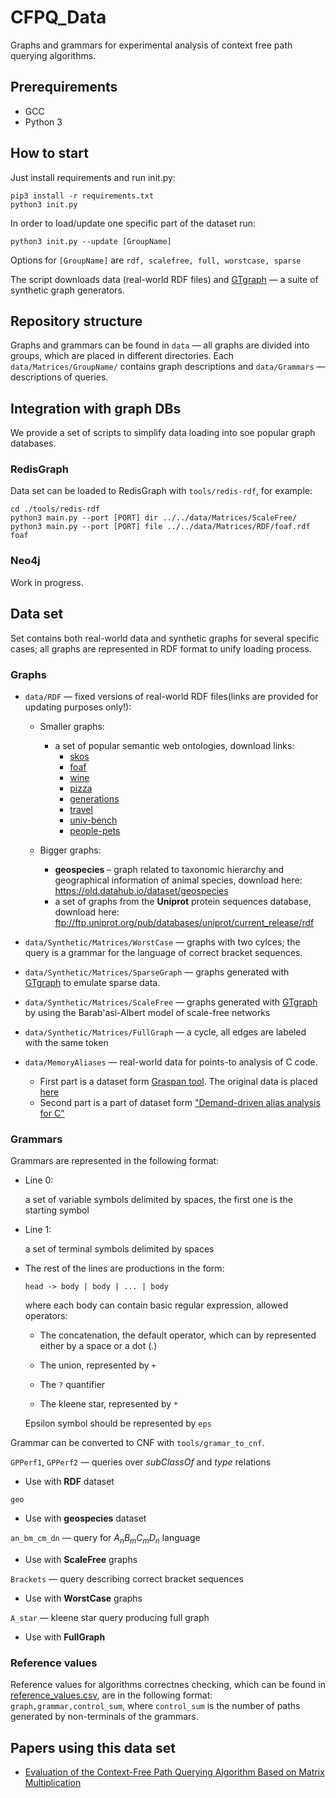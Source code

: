 # CFPQ_Data

Graphs and grammars for experimental analysis of context free path querying algorithms.

## Prerequirements
* GCC
* Python 3

## How to start

Just install requirements and run init.py: 

```
pip3 install -r requirements.txt
python3 init.py
```

In order to load/update one specific part of the dataset run:
```
python3 init.py --update [GroupName]
```
Options for ```[GroupName]``` are ```rdf, scalefree, full, worstcase, sparse```

The script downloads data (real-world RDF files) and [GTgraph](http://www.cse.psu.edu/~kxm85/software/GTgraph/) — a suite of synthetic graph generators.

## Repository structure

Graphs and grammars can be found in  ```data``` — all graphs are divided into groups, which are placed in different directories. Each ```data/Matrices/GroupName/``` contains graph descriptions and ```data/Grammars``` — descriptions of queries. 

## Integration with graph DBs

We provide a set of scripts to simplify data loading into soe popular graph databases.

### RedisGraph

Data set can be loaded to RedisGraph with ```tools/redis-rdf```, for example:
```
cd ./tools/redis-rdf
python3 main.py --port [PORT] dir ../../data/Matrices/ScaleFree/
python3 main.py --port [PORT] file ../../data/Matrices/RDF/foaf.rdf foaf
```

### Neo4j

Work in progress.

## Data set

Set contains both real-world data and synthetic graphs for several specific cases; all graphs are represented in RDF format to unify loading process.

### Graphs

- ```data/RDF``` — fixed versions of real-world RDF files(links are provided for updating purposes only!):

   - Smaller graphs:
      - a set of popular semantic web ontologies, download links:
         - [skos](https://www.w3.org/2009/08/skos-reference/skos.rdf)
         - [foaf](http://xmlns.com/foaf/0.1/)
         - [wine](https://www.w3.org/TR/owl-guide/wine.rdf)
         - [pizza](https://protege.stanford.edu/ontologies/pizza/pizza.owl)
         - [generations](http://www.owl-ontologies.com/generations.owl)
         - [travel](https://protege.stanford.edu/ontologies/travel.owl)
         - [univ-bench](http://swat.cse.lehigh.edu/onto/univ-bench.owl)
         - [people-pets](http://owl.man.ac.uk/tutorial/people+pets.rdf)
  
  - Bigger graphs:
    - **geospecies** – graph related to taxonomic hierarchy and geographical information of animal species, download here: <https://old.datahub.io/dataset/geospecies> 
    - a set of graphs from the **Uniprot** protein sequences database, download here: <ftp://ftp.uniprot.org/pub/databases/uniprot/current_release/rdf>

- ```data/Synthetic/Matrices/WorstCase``` — graphs with two cylces; the query is a grammar for the language of correct bracket sequences.

- ```data/Synthetic/Matrices/SparseGraph``` — graphs generated with [GTgraph](http://www.cse.psu.edu/~kxm85/software/GTgraph/) to emulate sparse data.

- ```data/Synthetic/Matrices/ScaleFree``` — graphs generated with [GTgraph](http://www.cse.psu.edu/~kxm85/software/GTgraph/) by using the Barab\'asi-Albert model of scale-free networks

- ```data/Synthetic/Matrices/FullGraph``` — a cycle, all edges are labeled with the same token 

- ```data/MemoryAliases``` — real-world data for points-to analysis of C code.
  - First part is a dataset form [Graspan tool](https://github.com/Graspan/graspan-cpp). The original data is placed [here](https://drive.google.com/drive/folders/0B8bQanV_QfNkbDJsOWc2WWk4SkE?usp=sharing)
  - Second part is a part of dataset form ["Demand-driven alias analysis for C"](https://dl.acm.org/doi/10.1145/1328897.1328464)

### Grammars

Grammars are represented in the following format:

- Line 0:

    a set of variable symbols delimited by spaces,
    the first one is the starting symbol

- Line 1:

    a set of terminal symbols delimited by spaces

- The rest of the lines are productions in the form:
 
    ```head -> body | body | ... | body```

    where each body can contain basic regular expression, allowed operators:
    
    - The concatenation, the default operator, which can by represented either by a space or a dot (.)
    
    - The union, represented by ```+```

    - The ```?``` quantifier
    
    - The kleene star, represented by ```*```
    
    Epsilon symbol should be represented by ```eps```

Grammar can be converted to CNF with ```tools/gramar_to_cnf```.

```GPPerf1```, ```GPPerf2``` — queries over _subClassOf_ and _type_ relations 
  - Use with **RDF** dataset

```geo```
  - Use with **geospecies** dataset

```an_bm_cm_dn``` — query for _A<sub>n</sub>B<sub>m</sub>C<sub>m</sub>D<sub>n</sub>_ language
  - Use with **ScaleFree** graphs

```Brackets``` — query describing correct bracket sequences
  - Use with **WorstCase** graphs

```A_star``` — kleene star query producing full graph
  - Use with **FullGraph**

### Reference values

Reference values for algorithms correctnes checking, which can be found in [reference_values.csv](./reference_values.csv), are in the following format: ```graph,grammar,control_sum```, where ```control_sum``` is the number of paths generated by non-terminals of the grammars.

## Papers using this data set

- [Evaluation of the Context-Free Path Querying Algorithm Based on Matrix Multiplication](https://dl.acm.org/citation.cfm?id=3328503)
